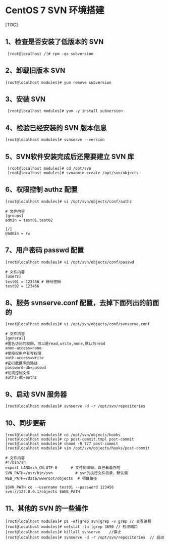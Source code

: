 # CentOS 7 SVN 环境搭建

[TOC]



## 1、检查是否安装了低版本的 SVN

```
 [root@localhost /]# rpm -qa subversion
```

## 2、卸载旧版本 SVN

```
[root@localhost modules]# yum remove subversion
```

## 3、安装 SVN

```
 [root@localhost modules]# yum -y install subversion
```

## 4、检验已经安装的 SVN 版本信息

```
[root@localhost modules]# svnserve --version
```

## 5、SVN软件安装完成后还需要建立 SVN 库 

```
 [root@localhost modules]# cd /opt/svn
 [root@localhost modules]# svnadmin create /opt/svn/objects
```

## 6、权限控制 authz 配置

```
[root@localhost modules]# vi /opt/svn/objects/conf/authz

# 文件内容
[groups]
admin = test01,test02

[/]
@admin = rw
```

## 7、用户密码 passwd 配置

```
[root@localhost modules]# vi /opt/svn/objects/conf/passwd

# 文件内容
[users]
test01 = 123456 # 账号密码
test02 = 123456
```

## 8、服务 svnserve.conf 配置，去掉下面列出的前面的 #

```
[root@localhost modules]# vi /opt/svn/objects/conf/svnserve.conf

# 文件内容
[general]
#匿名访问的权限，可以是read,write,none,默认为read
anon-access=none
#使授权用户有写权限 
auth-access=write
#密码数据库的路径 
password-db=passwd
#访问控制文件 
authz-db=authz
```

## 9、启动 SVN 服务器

```
[root@localhost modules]# svnserve -d -r /opt/svn/repositories
```

## 10、同步更新

```
[root@localhost modules]# cd /opt/svn/objects/hooks
[root@localhost modules]# cp post-commit.tmpl post-commit
[root@localhost modules]# chmod -R 777 post-commit
[root@localhost modules]# vim /opt/svn/objects/hooks/post-commit

# 文件内容
#!/bin/sh
export LANG=zh_CN.UTF-8      # 文件的编码，自己看着办啦
SVN_PATH=/usr/bin/svn          # svn的执行文件目录，默认滴
WEB_PATH=/data/wwwroot/objects  # 项目路径

$SVN_PATH co --username test01 --password 123456 svn://127.0.0.1/objects $WEB_PATH
```

## 11、其他的 SVN 的一些操作

```
[root@localhost modules]# ps -ef|grep svn|grep -v grep // 查看进程
[root@localhost modules]# netstat -ln |grep 3690 // 检测端口
[root@localhost modules]# killall svnserve    //停止
[root@localhost modules]# svnserve -d -r /opt/svn/repositories  // 启动
```

